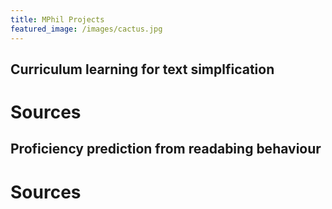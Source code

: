 ```yaml
---
title: MPhil Projects
featured_image: /images/cactus.jpg
---
```


## Curriculum learning for text simplfication 



# Sources

## Proficiency prediction from readabing behaviour 

# Sources